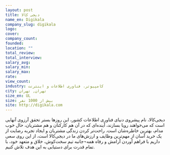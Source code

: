 ```yaml
---
layout: post
title: دیجی کالا
name_en: Digikala
company_slug: digikala
logo: 
cover: 
company_count:
founded:
location: ""
total_review: 
total_interview: 
salary_avg: 
salary_min: 
salary_max: 
rate: 
view_count: 
industry: کامپیوتر، فناوری اطلاعات و اینترنت
city: تهران, تهران
size_en: UL
size: بیش از 1000 نفر
site: http://digikala.com
---
```


<p>دیجی‌کالا، نام پیشروی دنیای فناوری اطلاعات کشور، این روزها بستر تحقق آرزوی آنهایی است که می‌خواهند رویا بسازند، آینده‌ای که در آن هم کارکنان و هم مشتریان، حال خوب مدام، بهترین خاطره‌شان است. راحت‌تر کردن زندگی مشتریان و ایجاد تجربه رضایت از یک خرید آسان از مهم‌ترین وظایف و ارزش‌های ما در دیجی‌کالا است، از این روی سعی داریم با فراهم آوردن آرامش و رفاه همه¬جانبه تیم سخت‌کوش، خلاق و متعهد خود، با تمام قدرت برای دستیابی به این هدف تلاش کنیم.</p>
